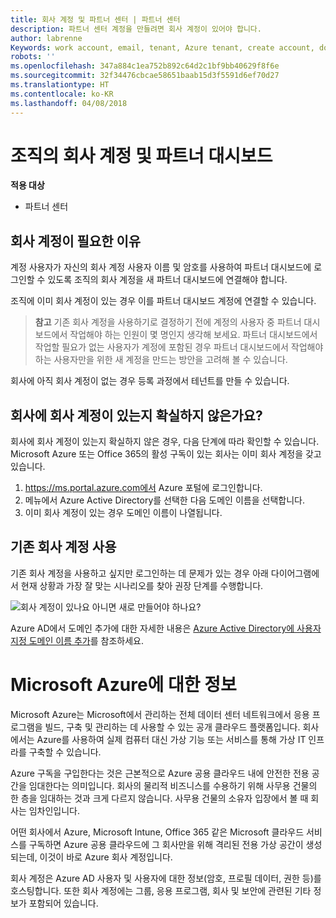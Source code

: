 ```yaml
---
title: 회사 계정 및 파트너 센터 | 파트너 센터
description: 파트너 센터 계정을 만들려면 회사 계정이 있어야 합니다.
author: labrenne
Keywords: work account, email, tenant, Azure tenant, create account, domain name
robots: ''
ms.openlocfilehash: 347a884c1ea752b892c64d2c1bf9bb40629f8f6e
ms.sourcegitcommit: 32f34476cbcae58651baab15d3f5591d6ef70d27
ms.translationtype: HT
ms.contentlocale: ko-KR
ms.lasthandoff: 04/08/2018
---
```

# <a name="your-company-work-account-and-the-partner-dashboard"></a>조직의 회사 계정 및 파트너 대시보드  

**적용 대상**

-  파트너 센터

## <a name="why-you-need-a-work-account"></a>회사 계정이 필요한 이유

계정 사용자가 자신의 회사 계정 사용자 이름 및 암호를 사용하여 파트너 대시보드에 로그인할 수 있도록 조직의 회사 계정을 새 파트너 대시보드에 연결해야 합니다.

조직에 이미 회사 계정이 있는 경우 이를 파트너 대시보드 계정에 연결할 수 있습니다. 

>**참고** 기존 회사 계정을 사용하기로 결정하기 전에 계정의 사용자 중 파트너 대시보드에서 작업해야 하는 인원이 몇 명인지 생각해 보세요. 파트너 대시보드에서 작업할 필요가 없는 사용자가 계정에 포함된 경우 파트너 대시보드에서 작업해야 하는 사용자만을 위한 새 계정을 만드는 방안을 고려해 볼 수 있습니다.

회사에 아직 회사 계정이 없는 경우 등록 과정에서 테넌트를 만들 수 있습니다. 

## <a name="not-sure-if-your-company-already-has-a-work-account"></a>회사에 회사 계정이 있는지 확실하지 않은가요?

회사에 회사 계정이 있는지 확실하지 않은 경우, 다음 단계에 따라 확인할 수 있습니다. Microsoft Azure 또는 Office 365의 활성 구독이 있는 회사는 이미 회사 계정을 갖고 있습니다.
1.  https://ms.portal.azure.com에서 Azure 포털에 로그인합니다.
2.  메뉴에서 Azure Active Directory를 선택한 다음 도메인 이름을 선택합니다.
3.  이미 회사 계정이 있는 경우 도메인 이름이 나열됩니다.

## <a name="using-an-existing-work-account"></a>기존 회사 계정 사용

기존 회사 계정을 사용하고 싶지만 로그인하는 데 문제가 있는 경우 아래 다이어그램에서 현재 상황과 가장 잘 맞는 시나리오를 찾아 권장 단계를 수행합니다. 

![회사 계정이 있나요 아니면 새로 만들어야 하나요?](images/onboardingAADFlow.png)

Azure AD에서 도메인 추가에 대한 자세한 내용은 [Azure Active Directory에 사용자 지정 도메인 이름 추가](https://docs.microsoft.com/azure/active-directory/active-directory-add-domain)를 참조하세요.

# <a name="about-microsoft-azure"></a>Microsoft Azure에 대한 정보

Microsoft Azure는 Microsoft에서 관리하는 전체 데이터 센터 네트워크에서 응용 프로그램을 빌드, 구축 및 관리하는 데 사용할 수 있는 공개 클라우드 플랫폼입니다. 회사에서는 Azure를 사용하여 실제 컴퓨터 대신 가상 기능 또는 서비스를 통해 가상 IT 인프라를 구축할 수 있습니다. 

Azure 구독을 구입한다는 것은 근본적으로 Azure 공용 클라우드 내에 안전한 전용 공간을 임대한다는 의미입니다. 회사의 물리적 비즈니스를 수용하기 위해 사무용 건물의 한 층을 임대하는 것과 크게 다르지 않습니다. 사무용 건물의 소유자 입장에서 볼 때 회사는 임차인입니다. 

어떤 회사에서 Azure, Microsoft Intune, Office 365 같은 Microsoft 클라우드 서비스를 구독하면 Azure 공용 클라우드에 그 회사만을 위해 격리된 전용 가상 공간이 생성되는데, 이것이 바로 Azure 회사 계정입니다. 

회사 계정은 Azure AD 사용자 및 사용자에 대한 정보(암호, 프로필 데이터, 권한 등)를 호스팅합니다. 또한 회사 계정에는 그룹, 응용 프로그램, 회사 및 보안에 관련된 기타 정보가 포함되어 있습니다. 
